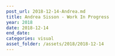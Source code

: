 ```yaml
---
post_url: 2018-12-14-Andrea.md
title: Andrea Sisson - Work In Progress
year: 2018
date: 2018-12-14
end_date: 
categories: visual
asset_folder: /assets/2018/2018-12-14
---
```

